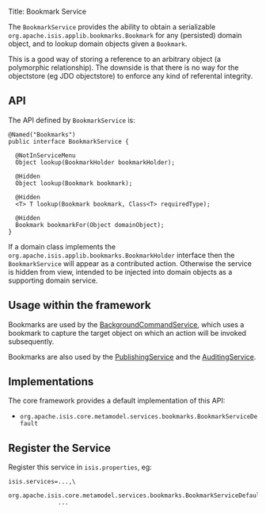 Title: Bookmark Service

The `BookmarkService` provides the ability to obtain a serializable `org.apache.isis.applib.bookmarks.Bookmark` for any (persisted) domain object, and to lookup domain objects given a `Bookmark`.

This is a good way of storing a reference to an arbitrary object (a polymorphic relationship).  The downside is that there is no way for the objectstore (eg JDO objectstore) to enforce any kind of referental integrity.


## API

The API defined by `BookmarkService` is:

    @Named("Bookmarks")
    public interface BookmarkService {

      @NotInServiceMenu
      Object lookup(BookmarkHolder bookmarkHolder);

      @Hidden
      Object lookup(Bookmark bookmark);

      @Hidden
      <T> T lookup(Bookmark bookmark, Class<T> requiredType);

      @Hidden
      Bookmark bookmarkFor(Object domainObject);
    }

If a domain class implements the `org.apache.isis.applib.bookmarks.BookmarkHolder` interface then the `BookmarkService` will appear as a contributed action.  Otherwise the service is hidden from view, intended to be injected into domain objects as a supporting domain service.


## Usage within the framework

Bookmarks are used by the [BackgroundCommandService](./background-service.html), which uses a bookmark to capture the target object on which an action will be invoked subsequently.

Bookmarks are also used by the [PublishingService](./publishing-service.html) and the [AuditingService](./auditing-service.html).


## Implementations

The core framework provides a default implementation of this API:

* `org.apache.isis.core.metamodel.services.bookmarks.BookmarkServiceDefault`


## Register the Service

Register this service in `isis.properties`, eg:

    isis.services=...,\
                  org.apache.isis.core.metamodel.services.bookmarks.BookmarkServiceDefault,\
                  ...
